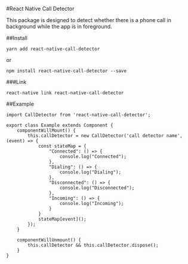 #React Native Call Detector

This package is designed to detect whether there is a phone call in background while the app is in foreground.

##Install

```
yarn add react-native-call-detector
```
or
```
npm install react-native-call-detector --save
```

###Link
```
react-native link react-native-call-detector
```

##Example
```
import CallDetector from 'react-native-call-detector';

export class Example extends Component {
    componentWillMount() {
        this.callDetector = new CallDetector('call detector name', (event) => {
            const stateMap = {
                "Connected": () => {
                    console.log("Connected");
                },
                "Dialing": () => {
                    console.log("Dialing");
                },
                "Disconnected": () => {
                    console.log("Disconnected");
                },
                "Incoming": () => {
                    console.log("Incoming");
                }
            }
            stateMap[event]();
        });
    }

    componentWillUnmount() {
        this.callDetector && this.callDetector.dispose();
    }
}
```